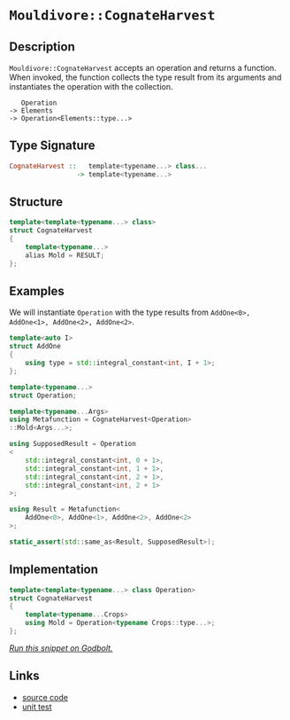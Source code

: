 <!-- Copyright 2024 Feng Mofan
SPDX-License-Identifier: Apache-2.0 -->

# `Mouldivore::CognateHarvest`

## Description

`Mouldivore::CognateHarvest` accepts an operation and returns a function.
When invoked, the function collects the type result from its arguments and instantiates the operation with the collection.

<pre><code>   Operation
-> Elements
-> Operation&lt;Elements::type...&gt;</code></pre>

## Type Signature

```Haskell
CognateHarvest ::   template<typename...> class...
                 -> template<typename...>
```

## Structure

```C++
template<template<typename...> class>
struct CognateHarvest
{
    template<typename...>
    alias Mold = RESULT;
};
```

## Examples

We will instantiate `Operation` with the type results from `AddOne<0>, AddOne<1>, AddOne<2>, AddOne<2>`.

```C++
template<auto I>
struct AddOne
{
    using type = std::integral_constant<int, I + 1>;
};

template<typename...>
struct Operation;

template<typename...Args>
using Metafunction = CognateHarvest<Operation>
::Mold<Args...>;

using SupposedResult = Operation
<
    std::integral_constant<int, 0 + 1>,
    std::integral_constant<int, 1 + 1>, 
    std::integral_constant<int, 2 + 1>, 
    std::integral_constant<int, 2 + 1>
>;

using Result = Metafunction<
    AddOne<0>, AddOne<1>, AddOne<2>, AddOne<2>
>;

static_assert(std::same_as<Result, SupposedResult>);
```

## Implementation

```C++
template<template<typename...> class Operation>
struct CognateHarvest
{ 
    template<typename...Crops>
    using Mold = Operation<typename Crops::type...>; 
};
```

[*Run this snippet on Godbolt.*](https://godbolt.org/#z:OYLghAFBqd5QCxAYwPYBMCmBRdBLAF1QCcAaPECAMzwBtMA7AQwFtMQByARg9KtQYEAysib0QXACx8BBAKoBnTAAUAHpwAMvAFYTStJg1DIApACYAQuYukl9ZATwDKjdAGFUtAK4sGIAMykrgAyeAyYAHI%2BAEaYxCAAbKQADqgKhE4MHt6%2BeqnpjgKh4VEssfFctpj2hQxCBEzEBNk%2BfoF2mA6Z9Y0ExZExcYm2DU0tuZUKo31hA2VDXACUtqhexMjsHASYLMkG2yb%2Bbtu7%2B5iHxwCeyYysmAB0j4fYANTIBgoKLwDyN8RMtWeJg0AEEpsQvA4Xh5gMxtgAJRoAN0wU2BIJMAHYLC90S98S8TnsAecjgRrrc2I97m5iKhkgogaCCS8vOkjC8ALKedC4/wAER%2BfwBmQu5JuzDY0LpDJAIHFDye/mwhxx6Kx/NV6tBAHoAFQGw1G4069H6w0vAAqqIIXyNpt1xqd9u1GLM/jC7y8WD5bi8jlohEuTLdHoYXp9FzQ4cwyVtIfRRLOFyY/tQLwAkiHwZCCC8Qeh0N9wursXiCWywsBCRS%2BYKpug5WFtsB/rQAPrRqaGAgXZukTO4ywvLhA/xWUEarWT0FJkliimSxX3bMECFQ35xEUCacY2c7YkHMmLu7UkHEYCM5XoysczmYBpULzh2p16GoWEkxHEFFoo6b/5AWvUE5W5Wh0Auc9L2pMcJz3EFb2rIQvGSfJMHQAAlVEvFoPNDkFADtwYdUjnLfEGybQRMFbMROwEbtBD7QQBw0IccVHZVSDIl4KJAZtqLbOiGAY3sjn7Ec2JHZ4B243j%2BJojsuwaRixOYl4zEkjjsBk5kCTkqiFKEkSmIIAcNOsKTgIxa9x1dRCXiwhQcLwgUuQfJgnxfUVSN0/ECyLEsjg0aT80LYtSTcLSB388KLjMEKYsCtx4qs2DXW7RxkHbJhPjiAgIF4hQ7myq83Ec5yB2Q1C0nQ8rcOeRZVQ4ZZaE4ABWXg/A4LRSFQTg3GsCyFFWdZMCHfweFIAhNGa5YAGsQDahJ7gADgSKQ2sxBJJAATn8Lb3X0ThJF4FgJA0DRSC6nq%2Bo4XgFBAS7pu65rSDgWAYEQEBVgIZJ/XISg0F2Og4giO5OFUNaAFptpeYBkGQEdJHuMxeHQwgSDwRtKn4QQRDEdgpBkQRFBUdQXtIXRKgAd3%2BZJOB4Fr2s6mbes4b5/T%2BvNUCoF5IYSGHJDhhGkZRl4IA8YH6GIcall4Z6tGWCAkCB5IQbICgIFV9WQGAKQzD4OhtmIB6IGiVnojCRpLgZ3hLeYYhLm%2BaJtE6Z7JqBthBGLWgbYprBoi8YA3DEWgHu4XgsBYQxgHEf28GIN28F/VnMFUTp/U2Sb%2BNainA2if5HY8LBWbXPAzoj0gUWIaIav5HYY8DIwZuWKgDEvAA1PBMGpzcusm3HhFEcQicH0m1FZqn9BjlBBssfQ8GiB7IGWelanDqGG3w0xLGsMwbur4gsdReBlg6LpnAgVxxj8SoQlmUpyjyNIMgEG/n4KTJ%2BkfhYqhqbppjv0mNUJOAgehNG/oMCoIxehAJgRAh%2BUCJBnxGhsZBR0OAdSuqzW6fNoaw3hojKQYsIC4AxjLcwE1FjyxbssBAmAmBYHiBAeaIBJD%2BHuHtTEkgNCSDMJIBIF0lo7QwSdUgZ0Jr3HWgkFaO0VpcASG1SQXA2p7SSNdXgt17qPSmi3N6n1lbfU5v9TW2tpZgzYJwRoLAkSYihkwN4BgORcB2vcLg9weroyIEfbGxMh4EwkNIMeSgJ4U10AbWmTB6YRyZpglmFNboc1%2Bv6F4PMXjWNsfYxxMcRyuPcaxCWqApZxHGmYahuiXpKxVkUtW0sAZaxqTrDJdj3gxxcVwS6NBcJxFNubCm9tra21IAMx2ztXYOCGZ7RgBAfZ%2Bx6gHIOIdaBhyGVHRumx5kJyTinCmacM7bCGTnVm%2BdC6XGLhs%2BWR8K6TWrrXJQ9do5GCbqASpfB24KC7j3PuQzB74xHkE2Q49yY9XCdPZuO8rDz3zsvFhvU4yZA3lvAUEK94HziD4k%2BK8/6gL8FfBg7hPCtD0PfEoSDKj5FflkQlEwUgv1qJA%2BY0Dz61HAc0alt9sUXzqNMBlT9JiAPZXobsCDSWMvQcNNYaClgYKwRotmHB0nEBsXYhxrTnF5I8eLMh3jZblIVrNUg9DGFDFhbnMREjXG8MxKozEmJ/B8IEco7BCTODaKeno96X0fpc3qWY0G4MODWNhiwBQSJEZIhcfcM4Uw0b4G8VjPQvzh6EwBSTEJwKdABFIJE6JjMZXxJuuzYx3NeZBqFiGsNLwI2uOjXmQpxSKHun8Hqj11SG2%2BsadLEAYbULtmre2Wt2UlXbUNt0k2lA%2Bk9RGX7Sa06xlu0mUUr2MyGC%2B1Zgs4Oodw6TTWU8i5pB8CJy6Dszx6dkCZ0OVRXOPUTnW3OaXK5Qzbl1wbk8qsei25ME7t3XuEofmyD%2BSmvxQLJ5ZqccYOeNhoWnzhevTgOoKIossPvTRh9j4wrPiArlLh8VwJJXMPltLP5v0FeSulX9EFiuAf/MBAqcgcuZQA3ovLf7CrZfRoVPLKN8pQZKwmsTZU4M4IqlgwbQ3hsjbWrVcaSC6poZUuhDCmGUFieakAZhXH%2BH8G1NqvCOkaC01tFazrC13VsDo/VixWHsLcf4FaSj3S6YSO6LaGD/AFs0a6ipitYmoxM55szlnljV3SM4SQQA)

## Links

- [source code](../../../../conceptrodon/descend/mouldivore/cognate_harvest.hpp)
- [unit test](../../../../tests/unit/metafunctions/mouldivore/cognate_harvest.test.hpp)
